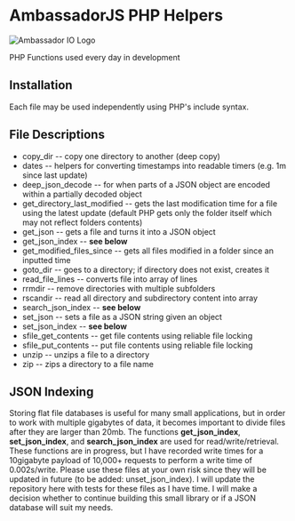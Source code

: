 # AmbassadorJS PHP Helpers

![Ambassador IO Logo](https://raw.githubusercontent.com/mgwhitfield/io/master/logo-icon-64.PNG)

PHP Functions used every day in development

## Installation

Each file may be used independently using PHP's include syntax.

## File Descriptions

*  copy_dir -- copy one directory to another (deep copy)
* dates -- helpers for converting timestamps into readable timers  (e.g. 1m since last update)
* deep_json_decode -- for when parts of a JSON object are encoded within a partially decoded object
* get_directory_last_modified -- gets the last modification time for a file using the latest update (default PHP gets only the folder itself which may not reflect folders contents)
* get_json -- gets a file and turns it into a JSON object
* get_json_index -- **see below**
* get_modified_files_since -- gets all files modified in a folder since an inputted time
* goto_dir -- goes to a directory; if directory does not exist, creates it
* read_file_lines -- converts file into array of lines
* rrmdir -- remove directories with multiple subfolders
* rscandir -- read all directory and subdirectory content into array
* search_json_index -- **see below**
* set_json -- sets a file as a JSON string given an object
* set_json_index -- **see below**
* sfile_get_contents -- get file contents using reliable file locking
* sfile_put_contents -- put file contents using reliable file locking
* unzip -- unzips a file to a directory
* zip -- zips a directory to a file name 

## JSON Indexing

Storing flat file databases is useful for many small applications, but in order to work with multiple gigabytes of data, it becomes important to divide files after they are larger than 20mb.  The functions **get_json_index**, **set_json_index**, and **search_json_index** are used for read/write/retrieval.  These functions are in progress, but I have recorded write times for a 10gigabyte payload of 10,000+ requests to perform a write time of 0.002s/write.  Please use these files at your own risk since they will be updated in future (to be added: unset_json_index). I will update the repository here with tests for these files as I have time.  I will make a decision whether to continue building this small library or if a JSON database will suit my needs.